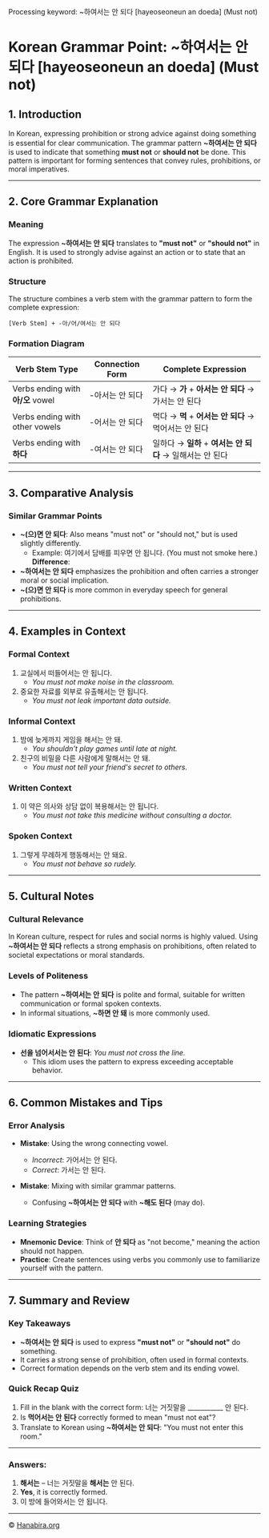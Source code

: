 Processing keyword: ~하여서는 안 되다 [hayeoseoneun an doeda] (Must not)
# Korean Grammar Point: ~하여서는 안 되다 [hayeoseoneun an doeda] (Must not)

## 1. Introduction
In Korean, expressing prohibition or strong advice against doing something is essential for clear communication. The grammar pattern **~하여서는 안 되다** is used to indicate that something **must not** or **should not** be done. This pattern is important for forming sentences that convey rules, prohibitions, or moral imperatives.

---
## 2. Core Grammar Explanation
### Meaning
The expression **~하여서는 안 되다** translates to **"must not"** or **"should not"** in English. It is used to strongly advise against an action or to state that an action is prohibited.
### Structure
The structure combines a verb stem with the grammar pattern to form the complete expression:
```
[Verb Stem] + -아/어/여서는 안 되다
```
### Formation Diagram
| Verb Stem Type | Connection Form | Complete Expression             |
|----------------|-----------------|---------------------------------|
| Verbs ending with **아/오** vowel | -아서는 안 되다 | 가다 → **가** + **아서는 안 되다** → 가서는 안 된다 |
| Verbs ending with other vowels   | -어서는 안 되다 | 먹다 → **먹** + **어서는 안 되다** → 먹어서는 안 된다 |
| Verbs ending with **하다**       | -여서는 안 되다 | 일하다 → **일하** + **여서는 안 되다** → 일해서는 안 된다 |
---
## 3. Comparative Analysis
### Similar Grammar Points
- **~(으)면 안 되다**: Also means "must not" or "should not," but is used slightly differently.
  - Example: 여기에서 담배를 피우면 안 됩니다. (You must not smoke here.)
**Difference**:
- **~하여서는 안 되다** emphasizes the prohibition and often carries a stronger moral or social implication.
- **~(으)면 안 되다** is more common in everyday speech for general prohibitions.
---
## 4. Examples in Context
### Formal Context
1. 교실에서 떠들어서는 안 됩니다.
   - *You must not make noise in the classroom.*
2. 중요한 자료를 외부로 유출해서는 안 됩니다.
   - *You must not leak important data outside.*
### Informal Context
1. 밤에 늦게까지 게임을 해서는 안 돼.
   - *You shouldn't play games until late at night.*
2. 친구의 비밀을 다른 사람에게 말해서는 안 돼.
   - *You must not tell your friend's secret to others.*
### Written Context
1. 이 약은 의사와 상담 없이 복용해서는 안 됩니다.
   - *You must not take this medicine without consulting a doctor.*
### Spoken Context
1. 그렇게 무례하게 행동해서는 안 돼요.
   - *You must not behave so rudely.*
---
## 5. Cultural Notes
### Cultural Relevance
In Korean culture, respect for rules and social norms is highly valued. Using **~하여서는 안 되다** reflects a strong emphasis on prohibitions, often related to societal expectations or moral standards.
### Levels of Politeness
- The pattern **~하여서는 안 되다** is polite and formal, suitable for written communication or formal spoken contexts.
- In informal situations, **~하면 안 돼** is more commonly used.
### Idiomatic Expressions
- **선을 넘어서서는 안 된다**: *You must not cross the line.*
  - This idiom uses the pattern to express exceeding acceptable behavior.
---
## 6. Common Mistakes and Tips
### Error Analysis
- **Mistake**: Using the wrong connecting vowel.
  - *Incorrect*: 가어서는 안 된다.
  - *Correct*: 가서는 안 된다.
  
- **Mistake**: Mixing with similar grammar patterns.
  - Confusing **~하여서는 안 되다** with **~해도 된다** (may do).
  
### Learning Strategies
- **Mnemonic Device**: Think of **안 되다** as "not become," meaning the action should not happen.
- **Practice**: Create sentences using verbs you commonly use to familiarize yourself with the pattern.
---
## 7. Summary and Review
### Key Takeaways
- **~하여서는 안 되다** is used to express **"must not"** or **"should not"** do something.
- It carries a strong sense of prohibition, often used in formal contexts.
- Correct formation depends on the verb stem and its ending vowel.
### Quick Recap Quiz
1. Fill in the blank with the correct form:
   너는 거짓말을 ___________ 안 된다.
2. Is **먹어서는 안 된다** correctly formed to mean "must not eat"?
3. Translate to Korean using **~하여서는 안 되다**:
   "You must not enter this room."
---
### Answers:
1. **해서는** – 너는 거짓말을 **해서는** 안 된다.
2. **Yes**, it is correctly formed.
3. 이 방에 들어와서는 안 됩니다.

---
© [Hanabira.org](https://hanabira.org)
